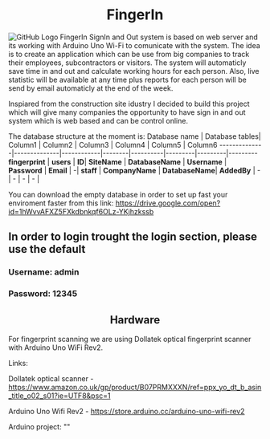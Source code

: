 <h1 align="center">FingerIn</h1

![GitHub Logo](https://cdn.dribbble.com/users/80284/screenshots/3134610/fingerprint-icon.png)
FingerIn SignIn and Out system is based on web server and its working with Arduino Uno Wi-Fi to comunicate with the system.
The idea is to create an application which can be use from big companies to track their employees, subcontractors or visitors.
The system will automaticly save time in and out and calculate working hours for each person. Also, live statistic will be
available at any time plus reports for each person will be send by email automaticly at the end of the week.

Inspiared from the construction site idustry I decided to build this project which will give many companies the opportunity to have
sign in and out system which is web based and can be control online.

The database structure at the moment is:
Database name | Database tables| Column1 | Column2 | Column3 | Column4 | Column5 | Column6
--------------|--------------|------------|--------|----------|---------|---------|---------
**fingerprint** | **users** | **ID**| **SiteName** | **DatabaseName** | **Username** | **Password** | **Email** |
-| **staff** | **CompanyName** | **DatabaseName**| **AddedBy** | - | - | - | - |

You can download the empty database in order to set up fast your enviroment faster from this link:
https://drive.google.com/open?id=1hWvvAFXZ5FXkdbnkqf6OLz-YKjhzkssb

<h2>In order to login trought the login section, please use the default</h2> 
<h3>Username: admin</h3>
<h3>Password: 12345</h3>

<h2 align="center">Hardware</h2>
For fingerprint scanning we are using Dollatek optical fingerprint scanner with Arduino Uno WiFi Rev2.

Links:

Dollatek optical scanner - https://www.amazon.co.uk/gp/product/B07PRMXXXN/ref=ppx_yo_dt_b_asin_title_o02_s01?ie=UTF8&psc=1

Arduino Uno Wifi Rev2 - https://store.arduino.cc/arduino-uno-wifi-rev2

Arduino project: ""
